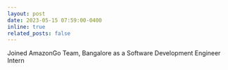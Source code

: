 ```yaml
---
layout: post
date: 2023-05-15 07:59:00-0400
inline: true
related_posts: false
---
```


Joined AmazonGo Team, Bangalore as a Software Development Engineer Intern